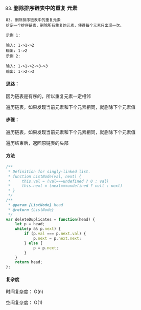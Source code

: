 83. ### 删除排序链表中的重复	元素

```
83. 删除排序链表中的重复元素
给定一个排序链表，删除所有重复的元素，使得每个元素只出现一次。

示例 1:

输入: 1->1->2
输出: 1->2
示例 2:

输入: 1->1->2->3->3
输出: 1->2->3
```

#### 思路：

  因为链表是有序的，所以重复元素一定相邻

  遍历链表，如果发现当前元素和下个元素相同，就删除下个元素值



#### 步骤：

  遍历链表，如果发现当前元素和下个元素相同，就删除下个元素值

  遍历结束后，返回原链表的头部



#### 方法

```js
/**
 * Definition for singly-linked list.
 * function ListNode(val, next) {
 *     this.val = (val===undefined ? 0 : val)
 *     this.next = (next===undefined ? null : next)
 * }
 */
/**
 * @param {ListNode} head
 * @return {ListNode}
 */
var deleteDuplicates = function(head) {
    let p = head;
    while(p && p.next) {
        if (p.val === p.next.val) {
            p.next = p.next.next;
        } else {
            p = p.next;
        }
    }
    return head;
};
```

#### 复杂度

时间复杂度： O(n)

空间复杂度： O(1)